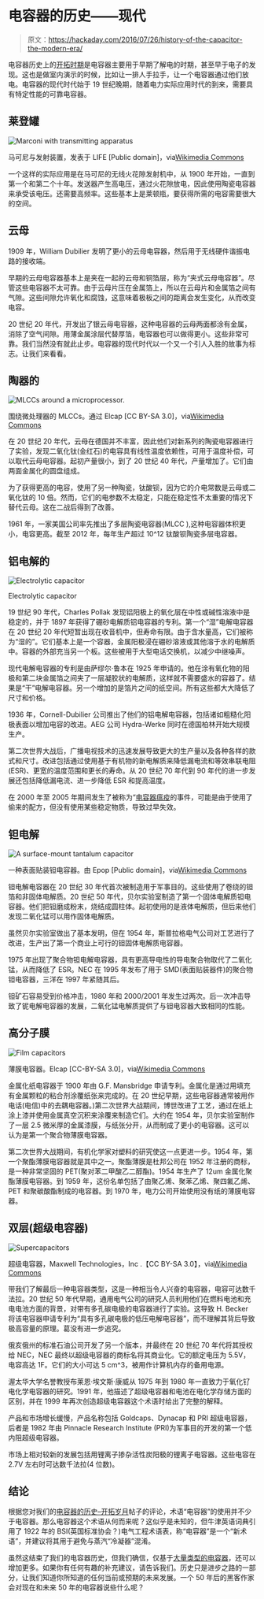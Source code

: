 # 电容器的历史——现代

> 原文：<https://hackaday.com/2016/07/26/history-of-the-capacitor-the-modern-era/>

电容器历史上的[开拓时期](http://hackaday.com/2016/07/12/history-of-the-capacitor-the-pioneering-years/)是电容器主要用于早期了解电的时期，甚至早于电子的发现。这也是做室内演示的时候，比如让一排人手拉手，让一个电容器通过他们放电。电容器的现代时代始于 19 世纪晚期，随着电力实际应用时代的到来，需要具有特定性能的可靠电容器。

## 莱登罐

![Marconi with transmitting apparatus](img/3936dd37862cd4cf08560566967beb11.png)

马可尼与发射装置，发表于 LIFE [Public domain]，via[Wikimedia Commons](https://en.wikipedia.org/wiki/File:Guglielmo_Marconi_1901_wireless_signal.jpg)

一个这样的实际应用是在马可尼的无线火花隙发射机中，从 1900 年开始，一直到第一个和第二个十年。发送器产生高电压，通过火花隙放电，因此使用陶瓷电容器来承受该电压。还需要高频率。这些基本上是莱顿瓶，要获得所需的电容需要很大的空间。

## 云母

1909 年，William Dubilier 发明了更小的云母电容器，然后用于无线硬件谐振电路的接收端。

早期的云母电容器基本上是夹在一起的云母和铜箔层，称为“夹式云母电容器”。尽管这些电容器不太可靠。由于云母片压在金属箔上，所以在云母片和金属箔之间有气隙。这些间隙允许氧化和腐蚀，这意味着极板之间的距离会发生变化，从而改变电容。

20 世纪 20 年代，开发出了银云母电容器，这种电容器的云母两面都涂有金属，消除了空气间隙。用薄金属涂层代替厚箔，电容器也可以做得更小。这些非常可靠。我们当然没有就此止步。电容器的现代时代以一个又一个引人入胜的故事为标志。让我们来看看。

## 陶器的

![MLCCs around a microprocessor.](img/839330cbc35940c26c7b6c6326656573.png)

围绕微处理器的 MLCCs。通过 Elcap [CC BY-SA 3.0]，via[Wikimedia Commons](https://en.wikipedia.org/wiki/File:CPU-Beschaltung-mit_MLCC-P1040239-d.jpg)

在 20 世纪 20 年代，云母在德国并不丰富，因此他们对新系列的陶瓷电容器进行了实验，发现二氧化钛(金红石)的电容具有线性温度依赖性，可用于温度补偿，可以取代云母电容器。起初产量很小，到了 20 世纪 40 年代，产量增加了。它们由两面金属化的圆盘组成。

为了获得更高的电容，使用了另一种陶瓷，钛酸钡，因为它的介电常数是云母或二氧化钛的 10 倍。然而，它们的电参数不太稳定，只能在稳定性不太重要的情况下替代云母。这在二战后得到了改善。

1961 年，一家美国公司率先推出了多层陶瓷电容器(MLCC ),这种电容器体积更小，电容更高。截至 2012 年，每年生产超过 10^12 钛酸钡陶瓷多层电容器。

## 铝电解的

![Electrolytic capacitor](img/2551e66531d97b8e7fd047c0c14c2b33.png)

Electrolytic capacitor

19 世纪 90 年代，Charles Pollak 发现铝阳极上的氧化层在中性或碱性溶液中是稳定的，并于 1897 年获得了硼砂电解质铝电容器的专利。第一个“湿”电解电容器在 20 世纪 20 年代短暂出现在收音机中，但寿命有限。由于含水量高，它们被称为“湿的”。它们基本上是一个容器，金属阳极浸在硼砂溶液或其他溶于水的电解质中。容器的外部充当另一个板。这些被用于大型电话交换机，以减少中继噪声。

现代电解电容器的专利是由萨缪尔·鲁本在 1925 年申请的。他在涂有氧化物的阳极和第二块金属箔之间夹了一层凝胶状的电解质，这样就不需要盛水的容器了。结果是“干”电解电容器。另一个增加的是箔片之间的纸空间。所有这些都大大降低了尺寸和价格。

1936 年，Cornell-Dubilier 公司推出了他们的铝电解电容器，包括诸如粗糙化阳极表面以增加电容的改进。AEG 公司 Hydra-Werke 同时在德国柏林开始大规模生产。

第二次世界大战后，广播电视技术的迅速发展导致更大的生产量以及各种各样的款式和尺寸。改进包括通过使用基于有机物的新电解质来降低漏电流和等效串联电阻(ESR)、更宽的温度范围和更长的寿命。从 20 世纪 70 年代到 90 年代的进一步发展还包括降低漏电流、进一步降低 ESR 和提高温度。

在 2000 年至 2005 年期间发生了被称为“[电容器瘟疫](https://en.wikipedia.org/wiki/Capacitor_plague)的事件，可能是由于使用了偷来的配方，但没有使用某些稳定物质，导致过早失效。

## 钽电解

![A surface-mount tantalum capacitor](img/fe25afbc1826dbec61c51e3fa5d88606.png)

一种表面贴装钽电容器。由 Epop [Public domain]，via[Wikimedia Commons](https://commons.wikimedia.org/wiki/File:CMS_tantalum_capacitor.JPG?uselang=en-gb)

钽电解电容器在 20 世纪 30 年代首次被制造用于军事目的。这些使用了卷绕的钽箔和非固体电解质。20 世纪 50 年代，贝尔实验室制造了第一个固体电解质钽电容器。他们把钽磨成粉末，烧结成圆柱体。起初使用的是液体电解质，但后来他们发现二氧化锰可以用作固体电解质。

虽然贝尔实验室做出了基本发明，但在 1954 年，斯普拉格电气公司对工艺进行了改进，生产出了第一个商业上可行的钽固体电解质电容器。

1975 年出现了聚合物钽电解电容器，具有更高导电性的导电聚合物取代了二氧化锰，从而降低了 ESR。NEC 在 1995 年发布了用于 SMD(表面贴装器件)的聚合物钽电容器，三洋在 1997 年紧随其后。

钽矿石容易受到价格冲击，1980 年和 2000/2001 年发生过两次。后一次冲击导致了铌电解电容器的发展，二氧化锰电解质提供了与钽电容器大致相同的性能。

## 高分子膜

![Film capacitors](img/d935ef2dcee0959914a9221177fcb4cd.png)

薄膜电容器。Elcap [CC-BY-SA 3.0]，via[Wikimedia Commons](https://en.wikipedia.org/wiki/File:Wiki-Folkos-P1090317-1.jpg)

金属化纸电容器于 1900 年由 G.F. Mansbridge 申请专利。金属化是通过用填充有金属颗粒的粘合剂涂覆纸张来完成的。在 20 世纪早期，这些电容器通常被用作电话(电信)中的去耦电容器。)第二次世界大战期间，博世改进了工艺，通过在纸上涂上漆并使用金属真空沉积来涂覆来制造它们。大约在 1954 年，贝尔实验室制作了一层 2.5 微米厚的金属漆膜，与纸张分开，从而制成了更小的电容器。这可以认为是第一个聚合物薄膜电容器。

第二次世界大战期间，有机化学家对塑料的研究使这一点更进一步。1954 年，第一个聚酯薄膜电容器就是其中之一。聚酯薄膜是杜邦公司在 1952 年注册的商标，是一种非常坚固的 PET(聚对苯二甲酸乙二醇酯)。1954 年生产了 12um 金属化聚酯薄膜电容器。到 1959 年，这份名单包括了由聚乙烯、聚苯乙烯、聚四氟乙烯、PET 和聚碳酸酯制成的电容器。到 1970 年，电力公司开始使用没有纸的薄膜电容器。

## 双层(超级电容器)

![Supercapacitors](img/ee56152bd01ed0bc18e1c89e81ab5994.png)

超级电容器，Maxwell Technologies，Inc .【CC BY-SA 3.0】，via[Wikimedia Commons](https://en.wikipedia.org/wiki/File:Maxwell_Ultracapacitors.jpg)

带我们了解最后一种电容器类型，这是一种相当令人兴奋的电容器，电容可达数千法拉。20 世纪 50 年代早期，通用电气公司的研究人员利用他们在燃料电池和充电电池方面的背景，对带有多孔碳电极的电容器进行了实验。这导致 H. Becker 将该电容器申请专利为“具有多孔碳电极的低压电解电容器”，而不理解其背后导致极高容量的原理。葛没有进一步追究。

俄亥俄州的标准石油公司开发了另一个版本，并最终在 20 世纪 70 年代将其授权给 NEC，NEC 最终以超级电容器的商标名将其商业化。它的额定电压为 5.5V，电容高达 1F。它们的大小可达 5 cm^3，被用作计算机内存的备用电源。

渥太华大学名誉教授布莱恩·埃文斯·康威从 1975 年到 1980 年一直致力于氧化钌电化学电容器的研究。1991 年，他描述了超级电容器和电池在电化学存储方面的区别，并在 1999 年再次创造超级电容器这个术语时给出了完整的解释。

产品和市场增长缓慢，产品名称包括 Goldcaps、Dynacap 和 PRI 超级电容器，后者是 1982 年由 Pinnacle Research Institute (PRI)为军事目的开发的第一个低内阻超级电容器。

市场上相对较新的发展包括用锂离子掺杂活性炭阳极的锂离子电容器。这些电容在 2.7V 左右时可达数千法拉(4 位数)。

## 结论

根据您对我们的[电容器的历史–开拓岁月](http://hackaday.com/2016/07/12/history-of-the-capacitor-the-pioneering-years/)帖子的评论，术语“电容器”的使用并不少于电容器。那么电容器这个术语从何而来呢？这似乎是未知的，但牛津英语词典引用了 1922 年的 BSI(英国标准协会？)电气工程术语表，称“电容器”是一个“新术语”，并建议将其用于避免与蒸汽“冷凝器”混淆。

虽然这结束了我们的电容器历史，但我们确信，仅基于[大量类型的电容器](http://hackaday.com/2016/06/21/capacitors-made-easy-the-hackaday-way/)，还可以增加更多。如果你有任何有趣的补充建议，请告诉我们。历史只是进步之路的一部分，让我们知道你所知道的任何当前或预期的未来发展。一个 50 年后的黑客作家会对现在和未来 50 年的电容器说些什么呢？